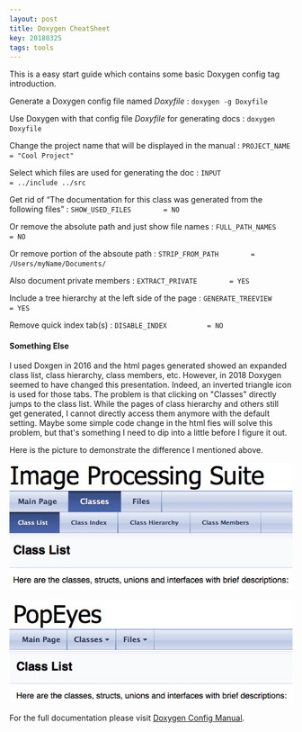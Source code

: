 ```yaml
---
layout: post
title: Doxygen CheatSheet
key: 20180325
tags: tools
---
```


This is a easy start guide which contains some basic Doxygen config tag introduction.

<!--more-->

Generate a Doxygen config file named *Doxyfile*
: `doxygen -g Doxyfile`

Use Doxygen with that config file *Doxyfile* for generating docs
: `doxygen Doxyfile`

Change the project name that will be displayed in the manual
: `PROJECT_NAME           = "Cool Project"`

Select which files are used for generating the doc
: `INPUT                  = ../include ../src`

Get rid of “The documentation for this class was generated from the following files”
: `SHOW_USED_FILES        = NO`

Or remove the absolute path and just show file names
: `FULL_PATH_NAMES        = NO`

Or remove portion of the absoute path
: `STRIP_FROM_PATH        = /Users/myName/Documents/`

Also document private members
: `EXTRACT_PRIVATE        = YES`

Include a tree hierarchy at the left side of the page
: `GENERATE_TREEVIEW      = YES`

Remove quick index tab(s)
: `DISABLE_INDEX          = NO`

#### Something Else
I used Doxgen in 2016 and the html pages generated showed an expanded class list, class hierarchy, class members, etc. However, in 2018 Doxygen seemed to have changed this presentation. Indeed, an inverted triangle icon is used for those tabs. The problem is that clicking on "Classes"  directly jumps to the class list. While the pages of class hierarchy and others still get generated, I cannot directly access them anymore with the default setting. Maybe some simple code change in the html fies will solve this problem, but that's something I need to dip into a little before I figure it out.

Here is the picture to demonstrate the difference I mentioned above.

![doxygen2016](images/doxygen2016.png)

![doxygen2018](images/doxygen2018.png)

For the full documentation please visit [Doxygen Config Manual](http://www.stack.nl/~dimitri/doxygen/manual/config.html).


